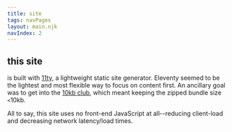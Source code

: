 ```yaml
---
title: site
tags: navPages
layout: main.njk
navIndex: 2
---
```


## this site
is built with [11ty](https://www.11ty.dev/), a lightweight static site generator. Eleventy seemed to be the lightest and most flexible way to focus on content first. An ancillary goal was
to get into the [10kb club](https://10kbclub.com/), which meant keeping the zipped bundle size `<`10kb.

All to say, this site uses no front-end JavaScript at all--reducing client-load and decreasing network latency/load times.
